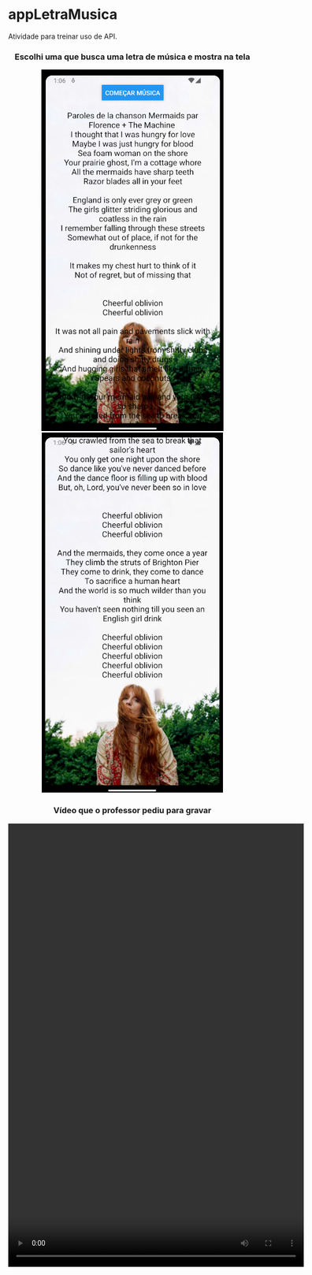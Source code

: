 # appLetraMusica
Atividade para treinar uso de API.

<div align="center">
  <h3>Escolhi uma que busca uma letra de música e mostra na tela</h3>
  <img src="imgGit1.png"> <img src="imgGit2.png">
</div>

<div align="center">
  <h3>Vídeo que o professor pediu para gravar</h3>
  <video width="600" height="900" controls>  <source src="video.mp4" type="video/mp4">  </video>
</div>
